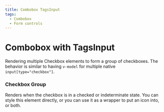 ```yaml
---
title: Combobox TagsInput
tags:
  - Combobox
  - Form controls
---
```


# Combobox with TagsInput

<Description>

Rendering multiple Checkbox elements to form a group of checkboxes. The behavior is similar to having `v-model` for multiple native `input[type="checkbox"]`.

</Description>

<Tags />

<ComponentPreview type="example"  name="ComboboxTagsInput" />

<ExampleSection>

### Checkbox Group

Renders when the checkbox is in a checked or indeterminate state. You can style this element directly, or you can use it as a wrapper to put an icon into, or both.

</ExampleSection>
